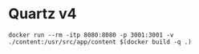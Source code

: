 # Quartz v4

    docker run --rm -itp 8080:8080 -p 3001:3001 -v ./content:/usr/src/app/content $(docker build -q .)
